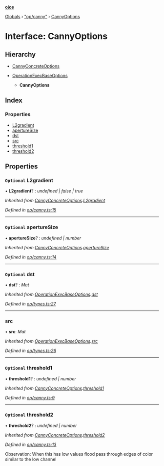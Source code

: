 **[ojos](../README.md)**

[Globals](../README.md) › ["op/canny"](../modules/_op_canny_.md) › [CannyOptions](_op_canny_.cannyoptions.md)

# Interface: CannyOptions

## Hierarchy

* [CannyConcreteOptions](_op_canny_.cannyconcreteoptions.md)

* [OperationExecBaseOptions](_op_types_.operationexecbaseoptions.md)

  * **CannyOptions**

## Index

### Properties

* [L2gradient](_op_canny_.cannyoptions.md#optional-l2gradient)
* [apertureSize](_op_canny_.cannyoptions.md#optional-aperturesize)
* [dst](_op_canny_.cannyoptions.md#optional-dst)
* [src](_op_canny_.cannyoptions.md#src)
* [threshold1](_op_canny_.cannyoptions.md#optional-threshold1)
* [threshold2](_op_canny_.cannyoptions.md#optional-threshold2)

## Properties

### `Optional` L2gradient

• **L2gradient**? : *undefined | false | true*

*Inherited from [CannyConcreteOptions](_op_canny_.cannyconcreteoptions.md).[L2gradient](_op_canny_.cannyconcreteoptions.md#optional-l2gradient)*

*Defined in [op/canny.ts:15](https://github.com/cancerberoSgx/mirada/blob/d83d69e/ojos/src/op/canny.ts#L15)*

___

### `Optional` apertureSize

• **apertureSize**? : *undefined | number*

*Inherited from [CannyConcreteOptions](_op_canny_.cannyconcreteoptions.md).[apertureSize](_op_canny_.cannyconcreteoptions.md#optional-aperturesize)*

*Defined in [op/canny.ts:14](https://github.com/cancerberoSgx/mirada/blob/d83d69e/ojos/src/op/canny.ts#L14)*

___

### `Optional` dst

• **dst**? : *Mat*

*Inherited from [OperationExecBaseOptions](_op_types_.operationexecbaseoptions.md).[dst](_op_types_.operationexecbaseoptions.md#optional-dst)*

*Defined in [op/types.ts:27](https://github.com/cancerberoSgx/mirada/blob/d83d69e/ojos/src/op/types.ts#L27)*

___

###  src

• **src**: *Mat*

*Inherited from [OperationExecBaseOptions](_op_types_.operationexecbaseoptions.md).[src](_op_types_.operationexecbaseoptions.md#src)*

*Defined in [op/types.ts:26](https://github.com/cancerberoSgx/mirada/blob/d83d69e/ojos/src/op/types.ts#L26)*

___

### `Optional` threshold1

• **threshold1**? : *undefined | number*

*Inherited from [CannyConcreteOptions](_op_canny_.cannyconcreteoptions.md).[threshold1](_op_canny_.cannyconcreteoptions.md#optional-threshold1)*

*Defined in [op/canny.ts:9](https://github.com/cancerberoSgx/mirada/blob/d83d69e/ojos/src/op/canny.ts#L9)*

___

### `Optional` threshold2

• **threshold2**? : *undefined | number*

*Inherited from [CannyConcreteOptions](_op_canny_.cannyconcreteoptions.md).[threshold2](_op_canny_.cannyconcreteoptions.md#optional-threshold2)*

*Defined in [op/canny.ts:13](https://github.com/cancerberoSgx/mirada/blob/d83d69e/ojos/src/op/canny.ts#L13)*

Observation: When this has low values flood pass through edges of color similar to the low channel